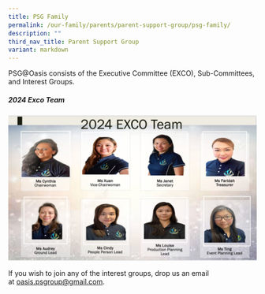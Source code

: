 ```yaml
---
title: PSG Family
permalink: /our-family/parents/parent-support-group/psg-family/
description: ""
third_nav_title: Parent Support Group
variant: markdown
---
```

PSG@Oasis consists of the Executive Committee (EXCO), Sub-Committees, and Interest Groups.

##### 2024 Exco Team

![](/images/psgexco2024.JPG)

If you wish to join any of the interest groups, drop us an email at [oasis.psgroup@gmail.com](mailto:oasis.psgroup@gmail.com).